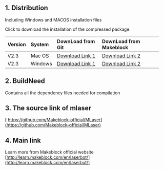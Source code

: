 ## 1. Distribution
Including Windows and MACOS installation files

Click to download the installation of the compressed package
 
|Version    |System     |DownLoad from Git|DownLoad from Makeblock|
|:----      |:----      |:----            |:----                  |
|V2.3       |Mac OS     |[Download Link 1](https://raw.githubusercontent.com/Makeblock-official/mlaser_resources/master/distribution/mac/mLaser.dmg)|[Download Link 2](http://download.makeblock.com/laserbot/mLaser.dmg)|
|V2.3       |Windows    |[Download Link 1](https://raw.githubusercontent.com/Makeblock-official/mlaser_resources/master/distribution/windows/mLaserSetup.rar)|[Download Link 2](http://download.makeblock.com/laserbot/mLaserSetup.rar)|

## 2. BuildNeed
  Contains all the dependency files needed for compilation
## 3. The source link of mlaser
 [ https://github.com/Makeblock-official/MLaser](https://github.com/Makeblock-official/MLaser)

## 4. Main link
Learn more from Makeblock official website
[http://learn.makeblock.com/en/laserbot/](http://learn.makeblock.com/en/laserbot/)